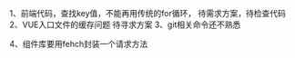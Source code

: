 1、前端代码，查找key值，不能再用传统的for循环，
    待需求方案，待检查代码
2、VUE入口文件的缓存问题
    待寻求方案
3、git相关命令还不熟悉

4、组件库要用fehch封装一个请求方法
